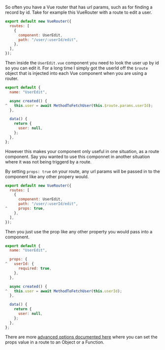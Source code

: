 

So often you have a Vue router that has url params, such as for finding a record by id. Take for example this VueRouter with a route to edit a user.


```javascript
export default new VueRouter({
  routes: [
    {
      component: UserEdit,
      path: "/user/:userId/edit",
    },
  ],
});
```

Then inside the `UserEdit.vue` component you need to look the user up by id so you can edit it. For a long time I simply got the userId off the `$route` object that is injected into each Vue component when you are using a router.


```javascript
export default {
  name: "UserEdit",

  async created() {
^   this.user = await MethodToFetchUser(this.$route.params.userId);
  },

  data() {
    return {
      user: null,
    };
  },
};
```

However this makes your component only useful in one situation, as a route component. Say you wanted to use this componnet in another situation where it was not being triggerd by a route.


By setting `props: true` on your route, any url params will be passed in to the component like any other propery would.

```javascript
export default new VueRouter({
  routes: [
    {
      component: UserEdit,
      path: "/user/:userId/edit",
^     props: true,
    },
  ],
});
```

Then you just use the prop like any other property you would pass into a component.

```javascript
export default {
  name: "UserEdit",

  props: {
^   userId: {
      required: true,
    },
  },

  async created() {
^   this.user = await MethodToFetchUser(this.userId);
  },

  data() {
    return {
      user: null,
    };
  },
};
```

There are more [advanced options documented here](https://router.vuejs.org/en/essentials/passing-props.html) where you can set the props value in a route to an Object or a Function.
